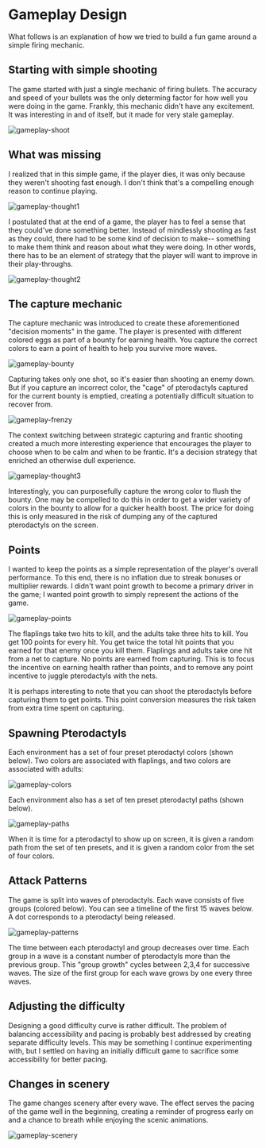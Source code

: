 # Gameplay Design

What follows is an explanation of how we tried to build a fun game around a
simple firing mechanic.

## Starting with simple shooting

The game started with just a single mechanic of firing bullets.  The accuracy
and speed of your bullets was the only determing factor for how well you were
doing in the game.  Frankly, this mechanic didn't have any excitement.  It was
interesting in and of itself, but it made for very stale gameplay.

![gameplay-shoot](img/gameplay-shoot.png)

## What was missing

I realized that in this simple game, if the player dies, it was only because
they weren't shooting fast enough.  I don't think that's a compelling enough
reason to continue playing.

![gameplay-thought1](img/gameplay-thought1.png)

I postulated that at the end of a game, the player has to feel a sense that
they could've done something better.  Instead of mindlessly shooting as fast as
they could, there had to be some kind of decision to make-- something to make
them think and reason about what they were doing.  In other words, there has to
be an element of strategy that the player will want to improve in their
play-throughs.

![gameplay-thought2](img/gameplay-thought2.png)

## The capture mechanic

The capture mechanic was introduced to create these aforementioned "decision
moments" in the game.  The player is presented with different colored eggs
as part of a bounty for earning health.  You capture the correct colors
to earn a point of health to help you survive more waves.

![gameplay-bounty](img/gameplay-bounty.png)

Capturing takes only one shot, so it's easier than shooting an enemy down.  But
if you capture an incorrect color, the "cage" of pterodactyls captured for the
current bounty is emptied, creating a potentially difficult situation to
recover from.

![gameplay-frenzy](img/gameplay-frenzy.png)

The context switching between strategic capturing and frantic shooting created
a much more interesting experience that encourages the player to choose when to
be calm and when to be frantic.  It's a decision strategy that enriched an
otherwise dull experience.

![gameplay-thought3](img/gameplay-thought3.png)

Interestingly, you can purposefully capture the wrong color to flush the
bounty. One may be compelled to do this in order to get a wider variety of
colors in the bounty to allow for a quicker health boost.  The price for doing
this is only measured in the risk of dumping any of the captured pterodactyls
on the screen.

## Points

I wanted to keep the points as a simple representation of the player's overall
performance. To this end, there is no inflation due to streak bonuses or
multiplier rewards. I didn't want point growth to become a primary driver in
the game; I wanted point growth to simply represent the actions of the game.

![gameplay-points](img/gameplay-points.png)

The flaplings take two hits to kill, and the adults take three hits to kill.
You get 100 points for every hit.  You get twice the total hit points that you
earned for that enemy once you kill them.  Flaplings and adults take one hit
from a net to capture.  No points are earned from capturing.  This is to focus
the incentive on earning health rather than points, and to remove any point
incentive to juggle pterodactyls with the nets.

It is perhaps interesting to note that you can shoot the pterodactyls before
capturing them to get points. This point conversion measures the risk taken
from extra time spent on capturing.

## Spawning Pterodactyls

Each environment has a set of four preset pterodactyl colors (shown below).
Two colors are associated with flaplings, and two colors are associated with
adults:

![gameplay-colors](img/gameplay-colors.png)

Each environment also has a set of ten preset pterodactyl paths (shown below).  

![gameplay-paths](img/gameplay-paths.png)

When it is time for a pterodactyl to show up on screen, it is given a random
path from the set of ten presets, and it is given a random color from the set
of four colors.

## Attack Patterns

The game is split into waves of pterodactyls.  Each wave consists of five
groups (colored below).  You can see a timeline of the first 15 waves below.  A
dot corresponds to a pterodactyl being released.

![gameplay-patterns](img/gameplay-patterns.png)

The time between each pterodactyl and group decreases over time.  Each group in
a wave is a constant number of pterodactyls more than the previous group.  This
"group growth" cycles between 2,3,4 for successive waves.  The size of the
first group for each wave grows by one every three waves.

## Adjusting the difficulty

Designing a good difficulty curve is rather difficult.  The problem of
balancing accessibility and pacing is probably best addressed by creating
separate difficulty levels.  This may be something I continue experimenting
with, but I settled on having an initially difficult game to sacrifice some
accessibility for better pacing.

## Changes in scenery

The game changes scenery after every wave.  The effect serves the pacing of the
game well in the beginning, creating a reminder of progress early on and a
chance to breath while enjoying the scenic animations.

![gameplay-scenery](img/gameplay-scenery.png)
